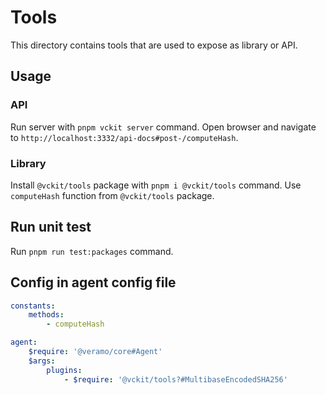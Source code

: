 # Tools

This directory contains tools that are used to expose as library or API.

## Usage

### API

Run server with `pnpm vckit server` command.
Open browser and navigate to `http://localhost:3332/api-docs#post-/computeHash`.

### Library

Install `@vckit/tools` package with `pnpm i @vckit/tools` command.
Use `computeHash` function from `@vckit/tools` package.

## Run unit test

Run `pnpm run test:packages` command.

## Config in agent config file

```yml
constants:
    methods:
        - computeHash

agent:
    $require: '@veramo/core#Agent'
    $args:
        plugins:
            - $require: '@vckit/tools?#MultibaseEncodedSHA256'

````

